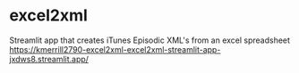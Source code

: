 # excel2xml
Streamlit app that creates iTunes Episodic XML's from an excel spreadsheet
https://kmerrill2790-excel2xml-excel2xml-streamlit-app-jxdws8.streamlit.app/
